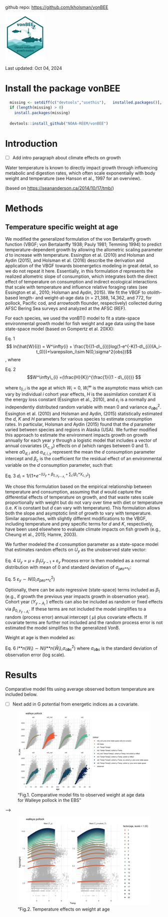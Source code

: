 github repo: <https://github.com/kholsman/vonBEE>

<img src="Figs/vonBEE.png" style="width:25.0%" />

Last updated: Oct 04, 2024

# Install the package vonBEE

``` r
  missing <- setdiff(c("devtools","usethis"),   installed.packages()[, 1])
  if (length(missing) > 0) 
    install.packages(missing)

  devtools::install_github("NOAA-REEM/vonBEE")
```

# Introduction

-   [ ] Add intro paragraph about climate effects on growth

Water temperature is known to directly impact growth through influencing
metabolic and digestion rates, which often scale exponentially with body
weight and temperature (see Hanson et al., 1997 for an overview).

(based on <https://seananderson.ca/2014/10/17/tmb/>)

# Methods

## Temperature specific weight at age

We modified the generalized formulation of the von Bertalanffy growth
function (VBGF; von Bertalanffy 1938; Pauly 1981; Temming 1994) to
predict temperature-dependent growth by allowing the allometric scaling
parameter *d* to increase with temperature. Essington et al. (2010) and
Holsman and Aydin (2015), and Holsman et al. (2016) describe the
derivation and application of the VBGF towards bioenergetics modeling in
great detail, so we do not repeat it here. Essentially, in this
formulation *d* represents the realized allometric slope of consumption,
which integrates both the direct effect of temperature on consumption
and indirect ecological interactions that scale with temperature and
influence relative foraging rates (see Essington et al., 2010; Holsman
and Aydin, 2015). We fit the VBGF to otolith-based length- and
weight-at-age data (*n* = 21,388, 14,362, and 772, for pollock, Pacific
cod, and arrowtooth flounder, respectively) collected during AFSC Bering
Sea surveys and analyzed at the AFSC (REF).

For each species, we used the vonBT() model to fit a state-space
environmental growth model for fish weight and age data using the base
state-space model (based on Gompertz et al. 20XX):

Eq. 1
$$ ln(\hat{W}{i}) = W^\infty{i} + \frac{1}{(1-d\_{i})}log(1-e^{-K(1-d\_{i})(A_i-t_0)})+\varepsilon_i\sim N(0,\sigma^2{obs})$$
, where

Eq. 2
$$W^\infty\_{i} =(\frac{H}{K})^{\frac{1}{(1 - d\_{i})}} $$

where *t*<sub>0, *i*</sub> is the age at which *W*<sub>*i*</sub> = 0,
*W*<sub>*i*</sub><sup>∞</sup> is the asymptotic mass which can vary by
individual *i* cohort year effects, *H* is the assimilation constant *K*
is the energy loss constant (Essington et al., 2010), and
*ε*<sub>*i*</sub> is a normally and independently distributed random
variable with mean 0 and variance *σ*<sub>*o**b**s*</sub><sup>2</sup>.
Essington et al. (2010) and Holsman and Aydin, (2015) statistically
estimated the *d*, *K* and *H* parameters for various species to
estimate consumption rates. In particular, Holsman and Aydin (2015)
found that the *d* parameter varied between species and regions in
Alaska (USA). We further modified this approach to estimate the
environment impacts growth on growth annually for each year *y* through
a logistic model that includes a vector of annual covariates
(*X*<sub>*c*, *y*</sub>) effects on *d* (which ranges between 0 and 1).
where *α*0<sub>*d*, *i*</sub> and *α*<sub>*d*, *i*, *y*</sub> represent
the mean the *d* consumption parameter intercept and *β*<sub>*c*</sub>
is the coefficient for the residual effect of an environmental variable
on the *d* consumption parameter, such that:

Eq. 3
*d*<sub>*i*</sub> = 1/(1+*e*<sup>−(*U*<sub>*y*</sub> + *β*<sub>0, *y*<sub>*y* − *A*<sub>*i*</sub></sub></sub> + ∑<sub>*c*</sub>(*β*<sub>*c*</sub>\**X*<sub>*c*, *y*</sub>)</sup>)

We chose this formulation based on the empirical relationship between
temperature and consumption, assuming that *d* would capture the
differential effects of temperature on growth, and that waste rates
scale proportionally with weight but do not vary over time with diet or
temperature (i.e. *K* is constant but *d* can vary with temperature).
This formulation allows both the slope and asymptotic limit of growth to
vary with temperature. Similar approaches, with slightly different
modifications to the VBGF, including temperature and prey specific terms
for *d* and *K*, respectively, have been used elsewhere to evaluate
climate impacts on fish growth (e.g., Cheung et al., 2015; Hamre, 2003).

We further modeled the *d* consumption parameter as a state-space model
that estimates random effects on *U*<sub>*y*</sub> as the unobserved
state vector:

Eq. 4
*U*<sub>*y*</sub> = *μ* + *β*<sub>1</sub>*U*<sub>*y* − 1</sub> + *ε*<sub>*y*</sub>
Process error is then modeled as a normal distribution with mean of 0
and standard deviation of *σ*<sub>*p**r**o**c*</sub>:

Eq. 5
*ε*<sub>*y*</sub> ∼ *N*(0,*σ*<sub>*p**r**o**c*</sub><sup>2</sup>)

Optionally, there can be auto regressive (state-space) terms included as
*β*<sub>1</sub> (e.g., if growth the previous year impacts growth in
observation year). Cohort year (*Y*<sub>*y* − *A*<sub>*i*</sub></sub> )
effects can also be included as random or fixed effects via
*β*<sub>0, *y*<sub>*y* − *A*<sub>*i*</sub></sub></sub>. If these terms
are not included the model simplifies to a random (process error) annual
intercept ( *μ*) plus covariate effects. If covariate terms are further
not included and the random process error is not estimated the model
simplifies to the generalized VonB.

Weight at age is then modeled as:

Eq. 6
*l**n*(*W*<sub>*i*</sub>) ∼ *N*(*l**n*(*Ŵ*<sub>*i*</sub>),*σ*<sub>*o**b**s*</sub><sup>2</sup>)
where *σ*<sub>*o**b**s*</sub> is the standard deviation of observation
error (log scale).

<!-- ###------- -->
<!-- Eq. 2 $~~~~~~W_{ij,y}=W_{\infty,iy} (1-e^{(-K_i (1-d_{i,y} )(j-t_{0,i} )) } )^{1/(1-d_{i,y} )} e^\varepsilon$, where $\varepsilon~N(0,\sigma_{d,i}^2 )$ -->
<!-- Eq. 3 $~~~~~~d_{i,y}=e^{(\alpha_{d,i,y}+\alpha0_{d,i}+\beta_{d,i}T_y) }$ -->

# Results

Comparative model fits using average observed bottom temperature are
included below.

-   [ ] Next add in G potential from energetic indices as a covariate.

<figure>
<img src="Figs/model_plots.jpg"
alt="“Fig.1. Comparative model fits to observed weight at age data for Walleye pollock in the EBS”" />
<figcaption aria-hidden="true">“Fig.1. Comparative model fits to
observed weight at age data for Walleye pollock in the EBS”</figcaption>
</figure>

<!-- <!-- !["Fig.2. Temperature model fits to observed weight at age data for Walleye pollock in the EBS"](data/out/BS/WALLEYE%20POLLOCK/Figs/model_Temp.jpg){width="400"} -->

–\>

<figure>
<img src="Figs/model_Temp_byage2.jpg"
alt="“Fig.2. Temperature effects on weight at age" />
<figcaption aria-hidden="true">“Fig.2. Temperature effects on weight at
age</figcaption>
</figure>
